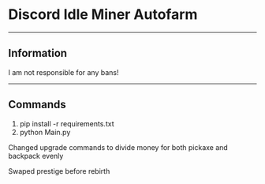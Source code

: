 # Discord Idle Miner Autofarm
---

## Information
I am not responsible for any bans!

---
## Commands
1. pip install -r requirements.txt
2. python Main.py


Changed upgrade commands to divide money for both pickaxe and backpack evenly

Swaped prestige before rebirth
